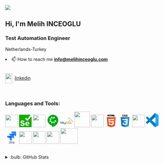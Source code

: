 
![](https://komarev.com/ghpvc/?username=MelihInceoglu&color=green)

## Hi, I'm Melih INCEOGLU

### Test Automation Engineer

Netherlands-Turkey


<li><g-emoji class="g-emoji" alias="mailbox" fallback-src="https://github.githubassets.com/images/icons/emoji/unicode/1f4eb.png">📫</g-emoji> How to reach me <strong><a href="mailto:info@melihinceoglu.com">info@melihinceoglu.com</a></strong></li>

<br />

<img height="32" width="22" src="https://unpkg.com/simple-icons@v9/icons/linkedin.svg" align= "center"/>&nbsp; [linkedin] 

<br />


<h3 align="left">Languages and Tools:</h3>

<code><a href="https://www.java.com/" target="_blank"><img width="40" height="40" src="https://www.pngplay.com/wp-content/uploads/9/Java-PNG-Clipart-Background.png"></a></code>
<code><a href="https://www.selenium.dev/" target="_blank"><img height="40" src="https://raw.githubusercontent.com/github/explore/5b3600551e122a3277c2c5368af2ad5725ffa9a1/topics/selenium/selenium.png"></a></code>
<code><a href="https://testng.org/doc/" target="_blank"><img width="40" height="40" src="https://camo.githubusercontent.com/c2ee76a6a7c7a90255d20239a45e72a3cd9e13e865de3189cb16c473d2e356f0/68747470733a2f2f626c6f67732e70657266696369656e742e636f6d2f66696c65732f323031342f30382f546573744e472e706e67"></a></code>
<code><a href="https://cucumber.io/" target="_blank"><img width="40" height="40" src="https://github.com/devicons/devicon/blob/master/icons/cucumber/cucumber-plain.svg"></a></code>
<code><a href="https://www.mysql.com/" target="_blank"><img width="40" height="40" src="https://raw.githubusercontent.com/devicons/devicon/master/icons/mysql/mysql-original-wordmark.svg"></a></code>
<code><a href="https://www.api.com" target="_blank"><img width="50" height="50" src="https://miro.medium.com/v2/resize:fit:1100/format:webp/0*cS4eMyLAWyQwRU1S.png"></a></code>
<code><a href="https://swagger.io/" target="_blank"><img width="40" height="40" src="https://camo.githubusercontent.com/cd4d6e827e898b9c5ae2b9b2c08371a2fa6518ac4c6cdb04aa570c89a6585e9a/68747470733a2f2f7365656b6c6f676f2e636f6d2f696d616765732f532f737761676765722d6c6f676f2d413439463733424146342d7365656b6c6f676f2e636f6d2e706e67"></a></code>
<code><a href="https://www.w3schools.com/html/" target="_blank"><img width="40" height="40" src="https://raw.githubusercontent.com/github/explore/5b3600551e122a3277c2c5368af2ad5725ffa9a1/topics/html/html.png"></a></code>
<code><a target="_blank"><img width="40" height="40" src="https://raw.githubusercontent.com/devicons/devicon/master/icons/css3/css3-original-wordmark.svg"></a></code>
<code><a href="https://www.jetbrains.com/idea/features/" target="_blank"><img width="40" height="40" src="https://cdn.worldvectorlogo.com/logos/intellij-idea-1.svg"></a></code>
<code><a href="https://code.visualstudio.com/" target="_blank"><img width="40" height="45" src="https://raw.githubusercontent.com/github/explore/80688e429a7d4ef2fca1e82350fe8e3517d3494d/topics/visual-studio-code/visual-studio-code.png"></a></code>
<code><a target="_blank"><img width="40" height="40" src="https://raw.githubusercontent.com/devicons/devicon/master/icons/jira/jira-original-wordmark.svg"></a></code>
<code><a href="https://postman.com" target="_blank"><img width="40" height="40" src="https://www.vectorlogo.zone/logos/getpostman/getpostman-icon.svg"></a></code>
<code><a target="_blank"><img width="40" height="40" src="https://cdn.worldvectorlogo.com/logos/appium.svg"></a></code>
<code><a target="_blank"><img width="40" height="40" src="https://www.vectorlogo.zone/logos/git-scm/git-scm-icon.svg"></a></code>
<code><a href="https://github.com/MelihInceoglu" target="_blank"><img width="55" height="50" src="https://www.vectorlogo.zone/logos/github/github-ar21.svg"></a></code>
</p>

<br />


<details>
 <summary>:bulb: GitHub Stats</summary>
<img src ="https://github-readme-stats.vercel.app/api?username=MelihInceoglu&theme=radical">

</deatails>

<br />

<details>
 <summary>:bulb: Most Use Languages</summary>
<img src ="https://github-readme-stats.vercel.app/api/top-langs/?username=MelihInceoglu&layout=compact">

</deatails>

[instagram]: https://www.instagram.com/melihinceoglu_/?next=%2F
[linkedin]: https://www.linkedin.com/in/melihinceoglu/
